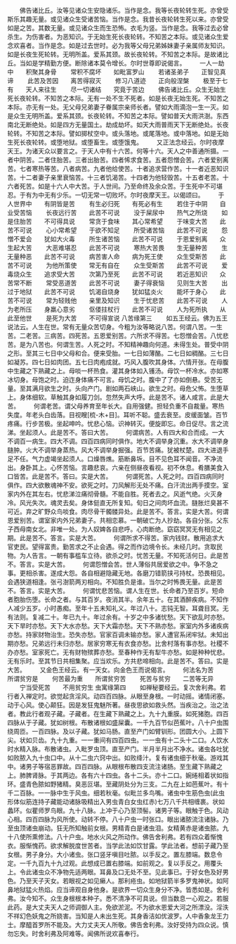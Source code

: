 <!-- { "loadSidebar": true } -->
　　佛告诸比丘。汝等见诸众生安隐诸乐。当作是念。我等长夜轮转生死。亦曾受斯乐其趣无量。或见诸众生受诸苦恼。当作是念。我昔长夜轮转生死以来。亦曾受如是之苦。其数无量。或见诸众生而生恐怖。衣毛为竖。当作是念。我等过去必曾杀生。为伤害者。为恶知识。于无始生死长夜轮转。不知苦之本际。或见诸众生爱念欢喜者。当作是念。如是过去世时。必为我等父母兄弟姊妹妻子亲属师友知识。如是长夜生死轮转。无明所盖。爱系其颈。故长夜轮转。不知苦之本际。是故诸比丘。当如是学精勤方便。断除诸本莫令增长。尔时世尊即说偈言。
　　一人一劫中　　积聚其身骨
　　常积不腐坏　　如毗富罗山
　　若诸圣弟子　　正智见真谛
　　此苦及苦因　　离苦得寂灭
　　修习八道迹　　正向般涅槃
　　极至于七有　　天人来往生
　　尽一切诸结　　究竟于苦边
　　佛告诸比丘。众生无始生死长夜轮转。不知苦之本际。无有一处不生不死者。如是长夜无始生死。不知苦之本际。亦无有一处。无父母兄弟妻子眷属宗亲师长者。譬如大雨滴泡一生一灭。如是众生无明所盖。爱系其颈。长夜轮转。不知苦之本际。譬如普天大雨洪澍。东西南北无断绝处。如是四方无量国土。劫成劫坏。如天大雨普雨天下无断绝处。长夜轮转。不知苦之本际。譬如掷杖空中。或头落地。或尾落地。或中落地。如是无始生死长夜轮转。或堕地狱。或堕畜生。或堕饿鬼。
　　又正法念经云。尔时夜摩天王。为诸天众以要言之。于天人中有十六苦。何等十六。天人之中善通所摄。一者中阴苦。二者住胎苦。三者出胎苦。四者悕求食苦。五者怨憎会苦。六者爱别离苦。七者寒热等苦。八者病苦。九者他给使苦。十者追求营作苦。十一者近恶知识苦。十二者妻子亲里衰恼苦。十三者饥渴苦。十四者为他轻毁苦。十五者老苦。十六者死苦。如是十六人中大苦。于人世间。乃至命终及余众苦。于生死中不可堪忍。于有为中无有少乐。一切无常一切败坏。尔时夜摩天王。以偈颂曰。
　　于人世界中　　有阴皆是苦
　　有生必归死　　有死必有生
　　若住于中阴　　自业受苦恼
　　长夜远行苦　　此苦不可说
　　没于屎尿中　　热气之所烧
　　如是住胎苦　　不可得具说
　　常贪于食味　　其心常希望
　　于味变大苦　　此苦不可说
　　心小常希望　　于欲不知足
　　所受诸苦恼　　此苦不可说
　　怨憎不爱会　　犹如大火毒
　　所生诸苦恼　　此苦不可说
　　于恩爱别离　　众生起大苦
　　大恶难堪忍　　此苦不可说
　　寒热大苦畏　　生无量种苦
　　生无量种恶　　此苦不可说
　　病苦害人命　　病为死王使
　　众生受斯苦　　此苦不可说
　　为他所策使　　常无有自在
　　众生受斯苦　　此苦不可说
　　爱毒烧众生　　追求受大苦
　　次第乃至死　　此苦不可说
　　若近恶知识　　众苦常不断
　　常受恶道苦　　此苦不可说
　　妻子得衰恼　　见则生大苦
　　出过于地狱　　此苦不可说
　　饥渴自烧身　　犹如猛炎火
　　能坏于身心　　此苦不可说
　　常为轻贱他　　亲里及知识
　　生于忧悲苦　　此苦不可说
　　人为老所压　　身羸心意劣
　　伛偻拄杖行　　此苦不可说
　　人为死所执　　从此至他世
　　是死为大苦　　不可得宣说
八苦缘第三
　　如五王经云。佛为五王说法云。人生在世。常有无量众苦切身。今粗为汝等略说八苦。何谓八苦。一生苦。二老苦。三病苦。四死苦。五恩爱别苦。六所求不得苦。七怨憎会苦。八忧悲苦。是为八苦也。何谓生苦。人死之时。不知精神趣向何道。未得生处。普受中阴之形。至其三七日中父母和合。便来受胎。一七日如薄酪。二七日如稠酪。三七日如凝苏。四七日如肉团。五七日肉疱成就。巧风入腹吹其身体。六情开张。在母腹中生藏之下熟藏之上。母啖一杯热食。灌其身体如入镬汤。母饮一杯冷水。亦如寒冰切身。母饱之时。迫迮身体痛不可言。母饥之时。腹中了了亦如倒悬。受苦无量。至其满月欲生之时。头向产门。剧如两石峡山。欲生之时。母危父怖。生堕草上。身体细软。草触其身如履刀剑。忽然失声大呼。此是苦不。诸人咸言。此是大苦。
　　何谓老苦。谓父母养育至年长大。自用强健。担轻负重不自裁量。寒热失度。年老头白齿落。目视瞍[梳-木+目]。耳听不聪。盛去衰至。皮缓面皱。百节疼痛。行步苦极。坐起呻吟。忧悲心恼。识神转灭。便旋即忘。命日促尽。言之流涕。坐起须人。此是苦不。答曰大苦。
　　何谓病苦。人有四大和合而成。一大不调百一病生。四大不调。四百四病同时俱作。地大不调举身沉重。水大不调举身膖肿。火大不调举身蒸热。风大不调举身掘强。百节苦痛。犹被杖楚。四大进退手足不任。气力虚竭坐起须人。口燥唇燋。筋断鼻坼。目不见色耳不闻音。不净流出。身卧其上。心怀苦恼。言趣悲哀。六亲在侧昼夜看视。初不休息。肴膳美食入口皆苦。此是苦不。答曰。实是大苦。
　　何谓死苦。人死之时。四百四病同时俱作。四大欲散魂神不安。欲死之时。刀风解形无处不痛。白汗流出两手摸空。室家内外在其左右。忧悲涕泣痛彻骨髓。不能自胜。死者去之。风逝气绝。火灭身冷。风光失次。魂灵去矣。身体侹直无所复知。旬日之间肉坏血流。膖胀烂臭甚不可近。弃之旷野众鸟啖食。肉尽骨干髑髅异处。此是苦不。答言。实是大苦。何谓恩爱别苦。谓室家内外兄弟妻子。共相恋慕。一朝破亡为人抄劫。各自分张。父东子西母南女北。非唯一处。为人奴婢各自悲呼。心肉断绝。窈窈冥冥无有相见之期。此是苦不。答言。实是大苦。
　　何谓所求不得苦。家内钱财。散用追求大官吏民。望得富贵。勤苦求之不止会遇。得之而作边境令长。未经几时。贪取民物。为人告言。一朝有事槛车立待。欲杀之时。忧苦无量。不知死活何日。此是苦不。答言。实是大苦。
　　何谓怨憎会苦。世人薄俗共居爱欲之中。争不急之事。更相杀害。遂成大怨。各自相避隐藏无地。各磨刀错箭挟弓持杖。恐畏相见。会遇狭道相逢。张弓澍箭两刃相向。不知胜负是谁。当尔之时怖畏无量。此是苦不。答言。实是大苦。
　　何谓忧悲苦恼。谓人生在世。长命者乃至百岁。短命者胞胎伤堕。长命之者。与其百岁。夜消其半。余年五十。在其酒醉疾病。不知作人减少五岁。小时愚痴。至年十五未知礼义。年过八十。志钝无智。耳聋目冥。无有法则。复减二十。年已九十。年过余有。十岁之中多诸忧愁。天下欲乱时亦愁。天下旱时亦愁。天下大水亦愁。天下大霜亦愁。天下不熟亦愁。家室内外多诸疾病亦愁。持家财物治生。恐失亦愁。官家百调未输亦愁。家人遭官系闭牢狱。未知出期亦愁。兄弟远行未归亦愁。居家穷寒无有衣食亦愁。比舍村落有事亦愁。社稷不办亦愁。室家死亡。无有财物殡葬亦愁。至春种作无有犁牛亦愁。如是种种忧悲。无有乐时。至其节日共相集聚。应当欢乐。方共悲啼相向。此是苦不。答曰。实是大苦。
　　又金色王经云。有一天女。向金色王而说偈言。
　　何法名为苦　　所谓贫穷是
　　何苦最为重　　所谓贫穷苦
　　死苦与贫穷　　二苦等无异
　　宁当受死苦　　不用贫穷生
虫寓缘第四
　　如禅秘要经云。复次舍利弗。若行者入禅定时。欲觉起贪淫风。动四百四脉。从眼至身根。一时动摇。诸情闭塞。动于心风。使心颠狂。因是发狂鬼魅所著。昼夜思欲如救头然。当疾治之。治之法者。教此行者观子藏。子藏者。在生藏下熟藏之上。九十九重膜。如死猪胞。四百四脉从于子藏。犹如树根。布散诸根如盛屎囊。一千九百节似芭蕉叶。八十户虫围绕周匝。一百四脉。及以子藏。犹如马肠。直至产门如臂钏形。团圆大小。上圆下尖。状如贝齿。九十九重。一一重间有四百四虫。一一虫有十二头十二口。人饮水时水精入脉。布散诸虫。入毗罗虫顶。直至产门。半月半月出不净水。诸虫各吐犹如败脓入九十虫口中。从十二虫六窍中出。如败绛汁。复有诸虫细于秋毫。游戏其中。诸男子等宿恶罪故。四百四脉。从眼根布散四支流注诸肠。至生藏下熟藏之上。肺脾肾脉。于其两边。各有六十四虫。各十二头。亦十二口。婉绻相着状如指环。盛青色脓如野猪精。臭恶叵堪。至藏阴处分为三支。二九在上如芭蕉叶。有十千二百脉。一一脉中生于风虫。细若秋毫。似毗兰多鸟嘴。诸虫中生筋色虫(此虫形体似筋连持子藏能动诸脉吸精出入男虫青白女虫红赤)七万八千共相缠裹。状如蠡环。似瞿师罗鸟眼。九十八脉。上冲于心乃至顶髻。诸男子等。眼触于色。风动心相。四百四脉为风所使。动转不停。八十户虫一时张口。眼出诸脓流注诸脉。乃至虫顶诸虫崩动。狂无所知触前女根。男精青白是诸虫泪。女精黄赤是诸虫脓。九十八使所熏修法。八十户虫。地水火风之所动作。佛告舍利弗。若有四众着惭愧衣。服惭愧药。欲求解脱度世苦者。当学此法如饮甘露。学此法者。想前子藏乃至女根。男子身分。大小诸虫。张口竖牙嗔目吐脓。以手反之。置左膝端。数息令定。一千九百九十九过观。此想成已置右膝端。如前观之。复以手反之。用覆头上。令此诸虫众不净物先适两眼。耳鼻及口无处不至。见此事已。于好女色及好男色。乃至天子天女。若眼视之如见癞人。那利疮虫。如地狱箭半多罗鬼神状。如阿鼻地狱猛火热焰。应当谛观自身他身。是欲界一切众生身分不净。皆悉如是。舍利弗。汝今知不。众生身根根本种子。悉不清净不可具说。但当数息一心观之。若服此药。是大丈夫天人之师调御人主。免欲淤泥。不为欲水恩爱大河之所漂没。淫泆不祥幻色妖鬼之所娆害。当知是人未出生死。其身香洁如优波罗。人中香象龙王力士。摩醯首罗所不能及。大力丈夫天人所敬。佛告舍利弗。汝好受持为四众说。慎勿忘失。时舍利弗及阿难等。闻佛所说欢喜奉行。
